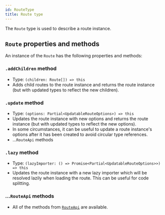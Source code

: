 ```yaml
---
id: RouteType
title: Route type
---
```


The `Route` type is used to describe a route instance.

## `Route` properties and methods

An instance of the `Route` has the following properties and methods:

### `.addChildren` method

- Type: `(children: Route[]) => this`
- Adds child routes to the route instance and returns the route instance (but with updated types to reflect the new children).

### `.update` method

- Type: `(options: Partial<UpdatableRouteOptions>) => this`
- Updates the route instance with new options and returns the route instance (but with updated types to reflect the new options).
- In some circumstances, it can be useful to update a route instance's options after it has been created to avoid circular type references.
- ...`RouteApi` methods

### `.lazy` method

- Type: `(lazyImporter: () => Promise<Partial<UpdatableRouteOptions>>) => this`
- Updates the route instance with a new lazy importer which will be resolved lazily when loading the route. This can be useful for code splitting.

### ...`RouteApi` methods

- All of the methods from [`RouteApi`](./RouteApiType.md) are available.
